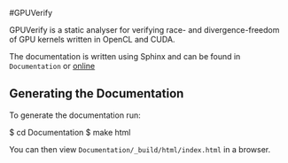 #GPUVerify

GPUVerify is a static analyser for verifying race- and divergence-freedom of
GPU kernels written in OpenCL and CUDA.

The documentation is written using Sphinx and can be found in
```Documentation``` or
[online](http://multicore.doc.ic.ac.uk/tools/GPUVerify/docs/)

## Generating the Documentation

To generate the documentation run:

$ cd Documentation
$ make html

You can then view ```Documentation/_build/html/index.html``` in a browser.
